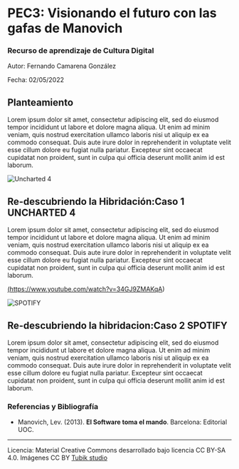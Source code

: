 # PEC3: Visionando el futuro con las gafas de Manovich 

### Recurso de aprendizaje de Cultura Digital 


Autor: Fernando Camarena González


Fecha: 02/05/2022





## Planteamiento


Lorem ipsum dolor sit amet, consectetur adipiscing elit, sed do eiusmod tempor incididunt ut labore et dolore magna aliqua. Ut enim ad minim veniam, quis nostrud exercitation ullamco laboris nisi ut aliquip ex ea commodo consequat. Duis aute irure dolor in reprehenderit in voluptate velit esse cillum dolore eu fugiat nulla pariatur. Excepteur sint occaecat cupidatat non proident, sunt in culpa qui officia deserunt mollit anim id est laborum.

![Uncharted 4](https://pics.filmaffinity.com/uncharted_4_a_thief_s_end-134903281-mmed.jpg) 
## Re-descubriendo la Hibridación:Caso 1  UNCHARTED 4  

Lorem ipsum dolor sit amet, consectetur adipiscing elit, sed do eiusmod tempor incididunt ut labore et dolore magna aliqua. Ut enim ad minim veniam, quis nostrud exercitation ullamco laboris nisi ut aliquip ex ea commodo consequat. Duis aute irure dolor in reprehenderit in voluptate velit esse cillum dolore eu fugiat nulla pariatur. Excepteur sint occaecat cupidatat non proident, sunt in culpa qui officia deserunt mollit anim id est laborum.

<a href="http://www.youtube.com/watch?feature=player_embedded&v=v=34GJ9ZMAKqA
" target="_blank">
  (https://www.youtube.com/watch?v=34GJ9ZMAKqA)

![SPOTIFY](https://www.scdn.co/i/_global/open-graph-default.png) 

## Re-descubriendo la hibridacion:Caso 2 SPOTIFY

Lorem ipsum dolor sit amet, consectetur adipiscing elit, sed do eiusmod tempor incididunt ut labore et dolore magna aliqua. Ut enim ad minim veniam, quis nostrud exercitation ullamco laboris nisi ut aliquip ex ea commodo consequat. Duis aute irure dolor in reprehenderit in voluptate velit esse cillum dolore eu fugiat nulla pariatur. Excepteur sint occaecat cupidatat non proident, sunt in culpa qui officia deserunt mollit anim id est laborum.


### Referencias y Bibliografía

* Manovich, Lev. (2013). **El Software toma el mando**. Barcelona: Editorial UOC. 


----

Licencia: Material Creative Commons desarrollado bajo licencia CC BY-SA 4.0. Imágenes CC BY [Tubik studio](https://blog.tubikstudio.com/how-to-create-original-flat-illustrations-designers-tips/) 
